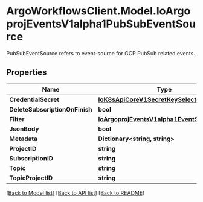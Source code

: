 # ArgoWorkflowsClient.Model.IoArgoprojEventsV1alpha1PubSubEventSource
PubSubEventSource refers to event-source for GCP PubSub related events.

## Properties

Name | Type | Description | Notes
------------ | ------------- | ------------- | -------------
**CredentialSecret** | [**IoK8sApiCoreV1SecretKeySelector**](IoK8sApiCoreV1SecretKeySelector.md) |  | [optional] 
**DeleteSubscriptionOnFinish** | **bool** |  | [optional] 
**Filter** | [**IoArgoprojEventsV1alpha1EventSourceFilter**](IoArgoprojEventsV1alpha1EventSourceFilter.md) |  | [optional] 
**JsonBody** | **bool** |  | [optional] 
**Metadata** | **Dictionary&lt;string, string&gt;** |  | [optional] 
**ProjectID** | **string** |  | [optional] 
**SubscriptionID** | **string** |  | [optional] 
**Topic** | **string** |  | [optional] 
**TopicProjectID** | **string** |  | [optional] 

[[Back to Model list]](../README.md#documentation-for-models) [[Back to API list]](../README.md#documentation-for-api-endpoints) [[Back to README]](../README.md)

